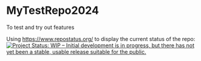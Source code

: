 # MyTestRepo2024
To test and try out features

Using https://www.repostatus.org/ to display the current status of the repo:
[![Project Status: WIP – Initial development is in progress, but there has not yet been a stable, usable release suitable for the public.](https://www.repostatus.org/badges/latest/wip.svg)](https://www.repostatus.org/#wip)
